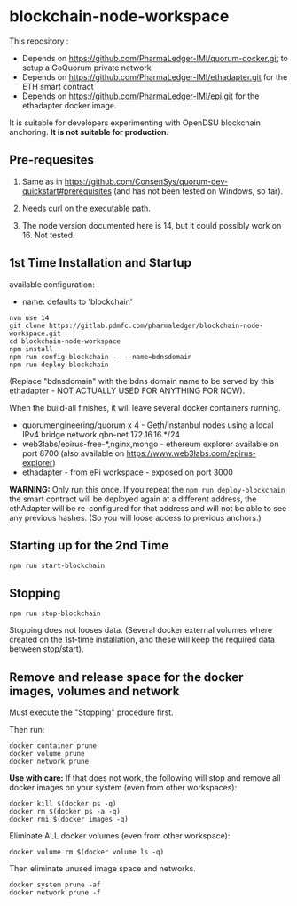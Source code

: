 # blockchain-node-workspace

This repository :
* Depends on https://github.com/PharmaLedger-IMI/quorum-docker.git to setup a GoQuorum private network
* Depends on https://github.com/PharmaLedger-IMI/ethadapter.git for the ETH smart contract
* Depends on https://github.com/PharmaLedger-IMI/epi.git for the ethadapter docker image.

It is suitable for developers experimenting with OpenDSU blockchain anchoring. **It is not suitable for production**.

## Pre-requesites

1. Same as in https://github.com/ConsenSys/quorum-dev-quickstart#prerequisites (and has not been tested on Windows, so far).

2. Needs curl on the executable path.

3. The node version documented here is 14, but it could possibly work on 16. Not tested.


## 1st Time Installation and Startup

available configuration:
 - name: defaults to 'blockchain'

```
nvm use 14
git clone https://gitlab.pdmfc.com/pharmaledger/blockchain-node-workspace.git
cd blockchain-node-workspace
npm install
npm run config-blockchain -- --name=bdnsdomain
npm run deploy-blockchain
```

(Replace "bdnsdomain" with the bdns domain name to be served by this ethadapter - NOT ACTUALLY USED FOR ANYTHING FOR NOW).

When the build-all finishes, it will leave several docker containers running.
- quorumengineering/quorum x 4 - Geth/instanbul nodes using a local IPv4 bridge network qbn-net 172.16.16.*/24
- web3labs/epirus-free-*,nginx,mongo - ethereum explorer available on port 8700  (also available on https://www.web3labs.com/epirus-explorer)
- ethadapter - from ePi workspace - exposed on port 3000

**WARNING:** Only run this once. If you repeat the `npm run deploy-blockchain` the smart contract will be deployed again at a different address, the ethAdapter will be re-configured for that address and will not be able to see any previous hashes. (So you will loose access to previous anchors.)

## Starting up for the 2nd Time

```
npm run start-blockchain
```

## Stopping

```
npm run stop-blockchain
```

Stopping does not looses data. (Several docker external volumes where created on the 1st-time installation, and these will keep the required data between stop/start).

## Remove and release space for the docker images, volumes and network

Must execute the "Stopping" procedure first.

Then run:
```
docker container prune
docker volume prune
docker network prune
```

**Use with care:** If that does not work, the following will stop and remove all docker images on your system (even from other workspaces):

```
docker kill $(docker ps -q)
docker rm $(docker ps -a -q)
docker rmi $(docker images -q)
```

Eliminate ALL docker volumes (even from other workspace):
```
docker volume rm $(docker volume ls -q)
```

Then eliminate unused image space and networks.

```
docker system prune -af
docker network prune -f
```
